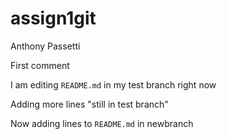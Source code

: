 # assign1git
Anthony Passetti

First comment

I am editing `README.md` in my test branch right now

Adding more lines "still in test branch"

Now adding lines to `README.md` in newbranch
